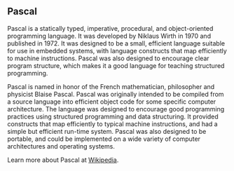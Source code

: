 ## Pascal

Pascal is a statically typed, imperative, procedural, and object-oriented programming language. It was developed by Niklaus Wirth in 1970 and published in 1972. It was designed to be a small, efficient language suitable for use in embedded systems, with language constructs that map efficiently to machine instructions. Pascal was also designed to encourage clear program structure, which makes it a good language for teaching structured programming.

Pascal is named in honor of the French mathematician, philosopher and physicist Blaise Pascal. Pascal was originally intended to be compiled from a source language into efficient object code for some specific computer architecture. The language was designed to encourage good programming practices using structured programming and data structuring. It provided constructs that map efficiently to typical machine instructions, and had a simple but efficient run-time system. Pascal was also designed to be portable, and could be implemented on a wide variety of computer architectures and operating systems.

Learn more about Pascal at [Wikipedia](https://en.wikipedia.org/wiki/Pascal_%28programming_language%29).

